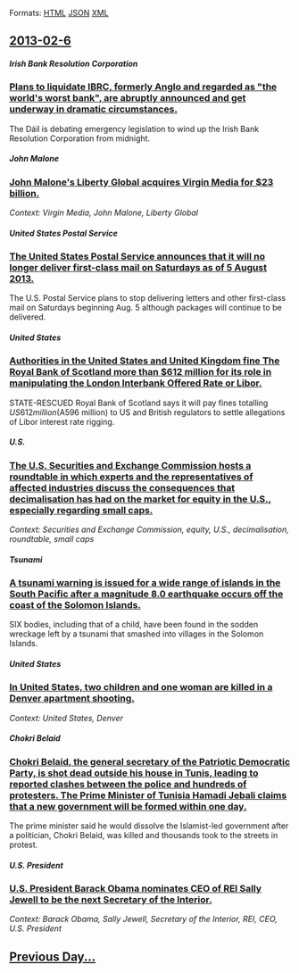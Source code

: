 
Formats: [HTML](2013/02/6/index.html)  [JSON](2013/02/6/index.json)  [XML](2013/02/6/index.xml)  

## [2013-02-6](/news/2013/02/6/index.md)

##### Irish Bank Resolution Corporation
### [Plans to liquidate IBRC, formerly Anglo and regarded as "the world's worst bank", are abruptly announced and get underway in dramatic circumstances. ](/news/2013/02/6/plans-to-liquidate-ibrc-formerly-anglo-and-regarded-as-the-world-s-worst-bank-are-abruptly-announced-and-get-underway-in-dramatic-circum.md)
The Dáil is debating emergency legislation to wind up the Irish Bank Resolution Corporation from midnight.

##### John Malone
### [John Malone's Liberty Global acquires Virgin Media for $23 billion. ](/news/2013/02/6/john-malone-s-liberty-global-acquires-virgin-media-for-23-billion.md)
_Context: Virgin Media, John Malone, Liberty Global_

##### United States Postal Service
### [The United States Postal Service announces that it will no longer deliver first-class mail on Saturdays as of 5 August 2013. ](/news/2013/02/6/the-united-states-postal-service-announces-that-it-will-no-longer-deliver-first-class-mail-on-saturdays-as-of-5-august-2013.md)
The U.S. Postal Service plans to stop delivering letters and other first-class mail on Saturdays beginning Aug. 5 although packages will continue to be delivered.

##### United States
### [Authorities in the United States and United Kingdom fine The Royal Bank of Scotland more than $612 million for its role in manipulating the London Interbank Offered Rate or Libor. ](/news/2013/02/6/authorities-in-the-united-states-and-united-kingdom-fine-the-royal-bank-of-scotland-more-than-612-million-for-its-role-in-manipulating-the.md)
STATE-RESCUED Royal Bank of Scotland says it will pay fines totalling $US612 million ($A596 million) to US and British regulators to settle allegations of Libor interest rate rigging.

##### U.S.
### [The U.S. Securities and Exchange Commission hosts a roundtable in which experts and the representatives of affected industries discuss the consequences that decimalisation has had on the market for equity in the U.S., especially regarding small caps. ](/news/2013/02/6/the-u-s-securities-and-exchange-commission-hosts-a-roundtable-in-which-experts-and-the-representatives-of-affected-industries-discuss-the-c.md)
_Context: Securities and Exchange Commission, equity, U.S., decimalisation, roundtable, small caps_

##### Tsunami
### [A tsunami warning is issued for a wide range of islands in the South Pacific after a magnitude 8.0 earthquake occurs off the coast of the Solomon Islands. ](/news/2013/02/6/a-tsunami-warning-is-issued-for-a-wide-range-of-islands-in-the-south-pacific-after-a-magnitude-8-0-earthquake-occurs-off-the-coast-of-the-so.md)
SIX bodies, including that of a child, have been found in the sodden wreckage left by a tsunami that smashed into villages in the Solomon Islands.

##### United States
### [In United States, two children and one woman are killed in a Denver apartment shooting. ](/news/2013/02/6/in-united-states-two-children-and-one-woman-are-killed-in-a-denver-apartment-shooting.md)
_Context: United States, Denver_

##### Chokri Belaid
### [Chokri Belaid, the general secretary of the Patriotic Democratic Party, is shot dead outside his house in Tunis, leading to reported clashes between the police and hundreds of protesters. The Prime Minister of Tunisia Hamadi Jebali claims that a new government will be formed within one day. ](/news/2013/02/6/chokri-belaid-the-general-secretary-of-the-patriotic-democratic-party-is-shot-dead-outside-his-house-in-tunis-leading-to-reported-clashes.md)
The prime minister said he would dissolve the Islamist-led government after a politician, Chokri Belaid, was killed and thousands took to the streets in protest.

##### U.S. President
### [U.S. President Barack Obama nominates CEO of REI Sally Jewell to be the next Secretary of the Interior. ](/news/2013/02/6/u-s-president-barack-obama-nominates-ceo-of-rei-sally-jewell-to-be-the-next-secretary-of-the-interior.md)
_Context: Barack Obama, Sally Jewell, Secretary of the Interior, REI, CEO, U.S. President_

## [Previous Day...](/news/2013/02/5/index.md)

